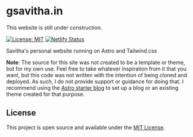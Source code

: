 # gsavitha.in

This website is still under construction.

[![License: MIT](https://img.shields.io/badge/License-MIT-blue.svg)](https://opensource.org/licenses/MIT) [![Netlify Status](https://api.netlify.com/api/v1/badges/0a51d0e9-f611-4dd8-887f-fc1889e68540/deploy-status)](#)

Savitha's personal website running on Astro and Tailwind.css

**Note**: The source for this site was not created to be a template or theme, but for my own use. Feel free to take whatever inspiration from it that you want, but this code was not written with the intention of being cloned and deployed. As such, I do not provide support or guidance for doing that. I recommend using the [Astro starter blog](https://astro.build/themes/details/astro-starter-blog/) to set up a blog or an existing theme created for that purpose.

<!--
[![Patreon donate button](https://img.shields.io/endpoint.svg?url=https://shieldsio-patreon.vercel.app/api?username=taniarascia&type=patrons&style=for-the-badge)](https://patreon.com/taniarascia "Support me on Patreon")

[![ko-fi](https://www.ko-fi.com/img/githubbutton_sm.svg)](https://ko-fi.com/F1F1GNP8) -->

## License

This project is open source and available under the [MIT License](LICENSE).
